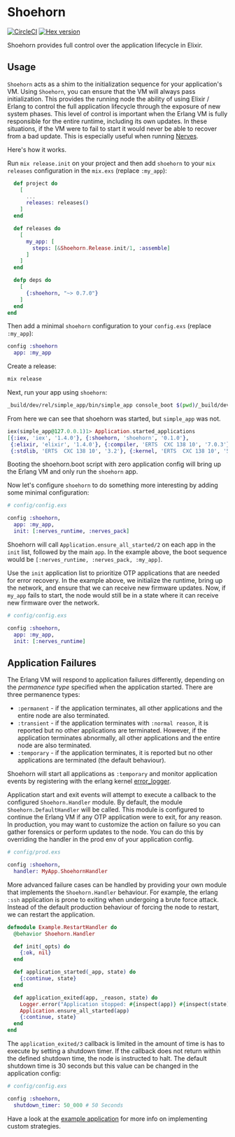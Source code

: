 # Shoehorn

[![CircleCI](https://circleci.com/gh/nerves-project/shoehorn.svg?style=svg)](https://circleci.com/gh/nerves-project/shoehorn)
[![Hex version](https://img.shields.io/hexpm/v/shoehorn.svg "Hex version")](https://hex.pm/packages/shoehorn)

Shoehorn provides full control over the application lifecycle in Elixir.

## Usage

`Shoehorn` acts as a shim to the initialization sequence for your application's
VM. Using `Shoehorn`, you can ensure that the VM will always pass
initialization.  This provides the running node the ability of using Elixir /
Erlang to control the full application lifecycle through the exposure of new
system phases.  This level of control is important when the Erlang VM is fully
responsible for the entire runtime, including its own updates. In these
situations, if the VM were to fail to start it would never be able to recover
from a bad update. This is especially useful when running
[Nerves](https://nerves-project.org).

Here's how it works.

Run `mix release.init` on your project and then add `shoehorn` to your `mix
releases` configuration in the `mix.exs` (replace `:my_app`):

```elixir
  def project do
    [
      ...
      releases: releases()
    ]
  end

  def releases do
    [
      my_app: [
        steps: [&Shoehorn.Release.init/1, :assemble]
      ]
    ]
  end

  defp deps do
    [
      {:shoehorn, "~> 0.7.0"}
    ]
  end
end
```

Then add a minimal `shoehorn` configuration to your `config.exs` (replace
`:my_app`):

```elixir
config :shoehorn
  app: :my_app
```

Create a release:

```sh
mix release
```

Next, run your app using `shoehorn`:

```sh
_build/dev/rel/simple_app/bin/simple_app console_boot $(pwd)/_build/dev/rel/simple_app/bin/shoehorn
```

From here we can see that shoehorn was started, but `simple_app` was not.

```elixir
iex(simple_app@127.0.0.1)1> Application.started_applications
[{:iex, 'iex', '1.4.0'}, {:shoehorn, 'shoehorn', '0.1.0'},
 {:elixir, 'elixir', '1.4.0'}, {:compiler, 'ERTS  CXC 138 10', '7.0.3'},
 {:stdlib, 'ERTS  CXC 138 10', '3.2'}, {:kernel, 'ERTS  CXC 138 10', '5.1.1'}]
```

Booting the shoehorn.boot script with zero application config will bring up the
Erlang VM and only run the `shoehorn` app.

Now let's configure `shoehorn` to do something more interesting by adding some
minimal configuration:

```elixir
# config/config.exs

config :shoehorn,
  app: :my_app,
  init: [:nerves_runtime, :nerves_pack]
```

Shoehorn will call `Application.ensure_all_started/2` on each app in the `init`
list, followed by the main `app`. In the example above, the boot sequence would
be `[:nerves_runtime, :nerves_pack, :my_app]`.

Use the `init` application list to prioritize OTP applications that are needed
for error recovery. In the example above, we initialize the runtime, bring up
the network, and ensure that we can receive new firmware updates. Now, if
`my_app` fails to start, the node would still be in a state where it can receive
new firmware over the network.

```elixir
# config/config.exs

config :shoehorn,
  app: :my_app,
  init: [:nerves_runtime]
```

## Application Failures

The Erlang VM will respond to application failures differently, depending on the
_permanence type_ specified when the application started. There are three
permanence types:

* `:permanent` - if the application terminates, all other applications and the
  entire node are also terminated.
* `:transient` - if the application terminates with `:normal reason`, it is
  reported but no other applications are terminated. However, if the application
  terminates abnormally, all other applications and the entire node are also
  terminated.
* `:temporary` - if the application terminates, it is reported but no other
  applications are terminated (the default behaviour).

Shoehorn will start all applications as `:temporary` and monitor application
events by registering with the erlang kernel
[error_logger](http://erlang.org/doc/man/error_logger.html).

Application start and exit events will attempt to execute a callback to the
configured `Shoehorn.Handler` module. By default, the module
`Shoehorn.DefaultHandler` will be called. This module is configured to continue
the Erlang VM if any OTP application were to exit, for any reason. In
production, you may want to customize the action on failure so you can gather
forensics or perform updates to the node.  You can do this by overriding the
handler in the prod env of your application config.

```elixir
# config/prod.exs

config :shoehorn,
  handler: MyApp.ShoehornHandler
```

More advanced failure cases can be handled by providing your own module that
implements the `Shoehorn.Handler` behaviour. For example, the erlang `:ssh`
application is prone to exiting when undergoing a brute force attack. Instead of
the default production behaviour of forcing the node to restart, we can restart
the application.

```elixir
defmodule Example.RestartHandler do
  @behavior Shoehorn.Handler

  def init(_opts) do
    {:ok, nil}
  end

  def application_started(_app, state) do
    {:continue, state}
  end

  def application_exited(app, _reason, state) do
    Logger.error("Application stopped: #{inspect(app)} #{inspect(state)}")
    Application.ensure_all_started(app)
    {:continue, state}
  end
end
```

The `application_exited/3` callback is limited in the amount of time is has to
execute by setting a shutdown timer. If the callback does not return within the
defined shutdown time, the node is instructed to halt. The default shutdown time
is 30 seconds but this value can be changed in the application config:

```elixir
# config/config.exs

config :shoehorn,
  shutdown_timer: 50_000 # 50 Seconds
```

Have a look at the [example
application](https://github.com/nerves-project/shoehorn/tree/main/example) for
more info on implementing custom strategies.
